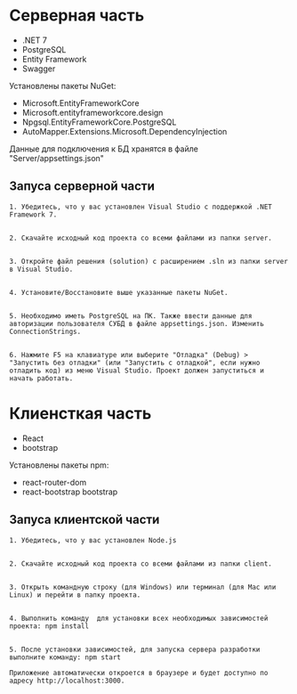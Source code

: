 # Серверная часть

- .NET 7
- PostgreSQL
- Entity Framework
- Swagger

Установлены пакеты NuGet:
- Microsoft.EntityFrameworkCore
- Microsoft.entityframeworkcore.design
- Npgsql.EntityFrameworkCore.PostgreSQL
- AutoMapper.Extensions.Microsoft.DependencyInjection

Данные для подключения к БД хранятся в файле "Server/appsettings.json"
## Запуса серверной части 
```
1. Убедитесь, что у вас установлен Visual Studio с поддержкой .NET Framework 7.


2. Скачайте исходный код проекта со всеми файлами из папки server. 


3. Откройте файл решения (solution) с расширением .sln из папки server в Visual Studio.


4. Установите/Восстановите выше указанные пакеты NuGet.


5. Необходимо иметь PostgreSQL на ПК. Также ввести данные для авторизации пользователя СУБД в файле appsettings.json. Изменить ConnectionStrings.


6. Нажмите F5 на клавиатуре или выберите "Отладка" (Debug) > "Запустить без отладки" (или "Запустить с отладкой", если нужно отладить код) из меню Visual Studio. Проект должен запуститься и начать работать.

```
# Клиенсткая часть

- React
- bootstrap

Установлены пакеты npm:
- react-router-dom
- react-bootstrap bootstrap
 

## Запуса клиентской части 
```
1. Убедитесь, что у вас установлен Node.js


2. Скачайте исходный код проекта со всеми файлами из папки client.


3. Открыть командную строку (для Windows) или терминал (для Mac или Linux) и перейти в папку проекта.


4. Выполнить команду  для установки всех необходимых зависимостей проекта: npm install 


5. После установки зависимостей, для запуска сервера разработки выполните команду: npm start

Приложение автоматически откроется в браузере и будет доступно по адресу http://localhost:3000.
```
